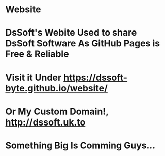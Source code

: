 # Website
# DsSoft's Webite Used to share DsSoft Software As GitHub Pages is Free & Reliable
# Visit it Under https://dssoft-byte.github.io/website/
# Or My Custom Domain!, http://dssoft.uk.to
# Something Big Is Comming Guys...
